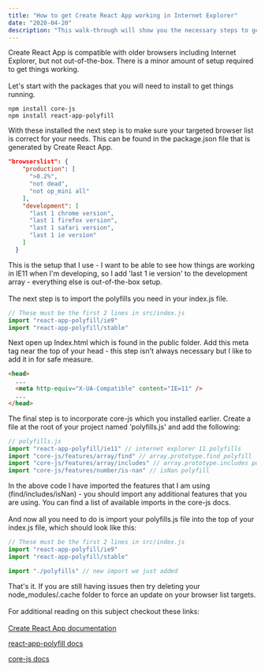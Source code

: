 ```yaml
---
title: "How to get Create React App working in Internet Explorer"
date: "2020-04-20"
description: "This walk-through will show you the necessary steps to get Create React App working in Internet Explorer"
---
```


Create React App is compatible with older browsers including Internet Explorer, but not out-of-the-box. There is a minor amount of setup required to get things working.
<br/>
<br/>
Let's start with the packages that you will need to install to get things running.

```terminal
npm install core-js
npm install react-app-polyfill
```

With these installed the next step is to make sure your targeted browser list is correct for your needs. This can be found in the package.json file that is generated by Create React App.

```json
"browserslist": {
    "production": [
      ">0.2%",
      "not dead",
      "not op_mini all"
    ],
    "development": [
      "last 1 chrome version",
      "last 1 firefox version",
      "last 1 safari version",
      "last 1 ie version"
    ]
  }
```

This is the setup that I use - I want to be able to see how things are working in IE11 when I'm developing, so I add 'last 1 ie version' to the development array - everything else is out-of-the-box setup.
<br/>
<br/>
The next step is to import the polyfills you need in your index.js file.

```javascript
// These must be the first 2 lines in src/index.js
import "react-app-polyfill/ie9"
import "react-app-polyfill/stable"
```

Next open up Index.html which is found in the public folder. Add this meta tag near the top of your head - this step isn't always necessary but I like to add it in for safe measure.

```html
<head>
  ...
  <meta http-equiv="X-UA-Compatible" content="IE=11" />
  ...
</head>
```

The final step is to incorporate core-js which you installed earlier. Create a file at the root of your project named 'polyfills.js' and add the following:

```javascript
// polyfills.js
import "react-app-polyfill/ie11" // internet explorer 11 polyfills
import "core-js/features/array/find" // array.prototype.find polyfill
import "core-js/features/array/includes" // array.prototype.includes polyfill
import "core-js/features/number/is-nan" // isNan polyfill
```

In the above code I have imported the features that I am using (find/includes/isNan) - you should import any additional features that you are using. You can find a list of available imports in the core-js docs.
<br/>
<br/>
And now all you need to do is import your polyfills.js file into the top of your index.js file, which should look like this:

```javascript
// These must be the first 2 lines in src/index.js
import "react-app-polyfill/ie9"
import "react-app-polyfill/stable"

import "./polyfills" // new import we just added
```

That's it. If you are still having issues then try deleting your node_modules/.cache folder to force an update on your browser list targets.
<br/>
<br/>
For additional reading on this subject checkout these links:
<br/>
<br/>
<a class="link" href="https://create-react-app.dev/docs/supported-browsers-features/#configuring-supported-browsers">Create React App documentation</a>

<a class="link" href="https://www.npmjs.com/package/react-app-polyfill">react-app-polyfill docs</a>

<a class="link" href="https://github.com/zloirock/core-js">core-js docs</a>
